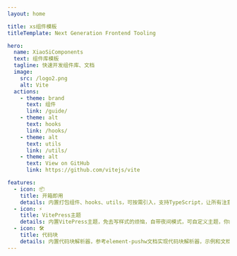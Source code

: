 ```yaml
---
layout: home

title: xs组件模板
titleTemplate: Next Generation Frontend Tooling

hero:
  name: XiaoSiComponents
  text: 组件库模板
  tagline: 快速开发组件库、文档
  image:
    src: /logo2.png
    alt: Vite
  actions:
    - theme: brand
      text: 组件
      link: /guide/
    - theme: alt
      text: hooks
      link: /hooks/
    - theme: alt
      text: utils
      link: /utils/
    - theme: alt
      text: View on GitHub
      link: https://github.com/vitejs/vite

features:
  - icon: 📦
    title: 开箱即用
    details: 内置打包组件、hooks、utils，可按需引入，支持TypeScript，让所有注意力都能放在文档编写和组件开发上
  - icon: ⚡️
    title: VitePress主题
    details: 内置VitePress主题，免去写样式的烦恼，自带夜间模式，可自定义主题，你的风格由你自己定义
  - icon: 🛠️
    title: 代码块
    details: 内置代码块解析器，参考element-pushw文档实现代码块解析器，示例和文档内容分离，让你的文档结构更加整洁
---
```

